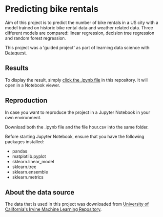 # Predicting bike rentals

Aim of this project is to predict the number of bike rentals in a US city with a model trained on historic bike rental data and weather related data. Three different models are compared: linear regression, decision tree regression and random forest regression.

This project was a 'guided project' as part of learning data science with [Dataquest](https://www.dataquest.io).

## Results

To display the result, simply [click the .ipynb file](https://github.com/jasperquak/predicting_bike_rentals/blob/main/PredictingBikeRentals.ipynb) in this repository. It will open in a Notebook viewer.

## Reproduction

In case you want to reproduce the project in a Jupyter Notebook in your own environment.

Download both the .ipynb file and the file hour.csv into the same folder.

Before starting Jupyter Notebook, ensure that you have the following packages installed:
* pandas
* matplotlib.pyplot
* sklearn.linear_model
* sklearn.tree
* sklearn.ensemble
* sklearn.metrics

## About the data source

The data that is used in this project was downloaded from [University of California's Irvine Machine Learning Repository](http://archive.ics.uci.edu/dataset/275/bike+sharing+dataset). 
